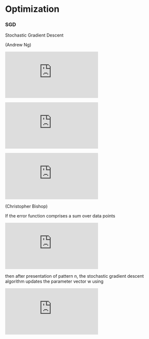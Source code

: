 Optimization
============

### SGD

Stochastic Gradient Descent

(Andrew Ng)

![J(\theta)=\frac{1}{2}\sum_{i=1}^{m}\left(h_\theta(x^{(i)})-y^{(i)}\right)](http://latex.codecogs.com/gif.latex?J%28%5Ctheta%29%3D%5Cfrac%7B1%7D%7B2%7D%5Csum_%7Bi%3D1%7D%5E%7Bm%7D%5Cleft%28h_%5Ctheta%28x%5E%7B%28i%29%7D%29-y%5E%7B%28i%29%7D%5Cright%29)

![\theta_j:=\theta_j-\alpha\frac{\partial}{\partial\theta_j}J(\theta)](http://latex.codecogs.com/gif.latex?%5Ctheta_j%3A%3D%5Ctheta_j-%5Calpha%5Cfrac%7B%5Cpartial%7D%7B%5Cpartial%5Ctheta_j%7DJ%28%5Ctheta%29)

![\theta_j:=\theta_j-\alpha\frac{1}{m}\sum_{i=1}^{m}\left(h_\theta(x^{(i)})-j^{(i)}\right)x_j^{(i)}](http://latex.codecogs.com/gif.latex?%5Ctheta_j%3A%3D%5Ctheta_j-%5Calpha%5Cfrac%7B1%7D%7Bm%7D%5Csum_%7Bi%3D1%7D%5E%7Bm%7D%5Cleft%28h_%5Ctheta%28x%5E%7B%28i%29%7D%29-j%5E%7B%28i%29%7D%5Cright%29x_j%5E%7B%28i%29%7D)

(Christopher Bishop)

If the error function comprises a sum over data points

![E(\mathbf{w})=\sum_{n=1}^{N}E_n(\mathbf{w})](http://latex.codecogs.com/gif.latex?E%28%5Cmathbf%7Bw%7D%29%3D%5Csum_%7Bn%3D1%7D%5E%7BN%7DE_n%28%5Cmathbf%7Bw%7D%29)

then after presentation of pattern n, the stochastic gradient descent algorithm updates the parameter vector w using

![\mathbf{w}^{(\tau+1)}=\mathbf{w}^{(\tau)}-\eta\nablaE_n(\mathbf{w}^{(\tau)})](http://latex.codecogs.com/gif.latex?%5Cmathbf%7Bw%7D%5E%7B%28%5Ctau&plus;1%29%7D%3D%5Cmathbf%7Bw%7D%5E%7B%28%5Ctau%29%7D-%5Ceta%5CnablaE_n%28%5Cmathbf%7Bw%7D%5E%7B%28%5Ctau%29%7D%29)
